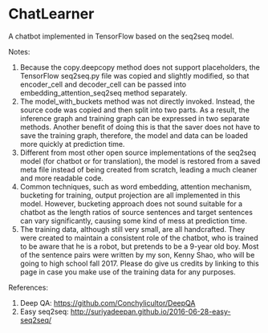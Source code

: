 # ChatLearner

A chatbot implemented in TensorFlow based on the seq2seq model.

Notes:
1. Because the copy.deepcopy method does not support placeholders, the TensorFlow seq2seq.py file was copied and slightly modified, so that encoder_cell and decoder_cell can be passed into embedding_attention_seq2seq method separately.
2. The model_with_buckets method was not directly invoked. Instead, the source code was copied and then split into two parts. As a result, the inference graph and training graph can be expressed in two separate methods. Another benefit of doing this is that the saver does not have to save the training graph, therefore, the model and data can be loaded more quickly at prediction time.
3. Different from most other open source implementations of the seq2seq model (for chatbot or for translation), the model is restored from a saved meta file instead of being created from scratch, leading a much cleaner and more readable code.
4. Common techniques, such as word embedding, attention mechanism, bucketing for training, output projection are all implemented in this model. However, bucketing approach does not sound suitable for a chatbot as the length ratios of source sentences and target sentences can vary significantly, causing some kind of mess at prediction time.
5. The training data, although still very small, are all handcrafted. They were created to maintain a consistent role of the chatbot, who is trained to be aware that he is a robot, but pretends to be a 9-year old boy. Most of the sentence pairs were written by my son, Kenny Shao, who will be going to high school fall 2017. Please do give us credits by linking to this page in case you make use of the training data for any purposes.

References:
1. Deep QA: https://github.com/Conchylicultor/DeepQA
2. Easy seq2seq: http://suriyadeepan.github.io/2016-06-28-easy-seq2seq/
